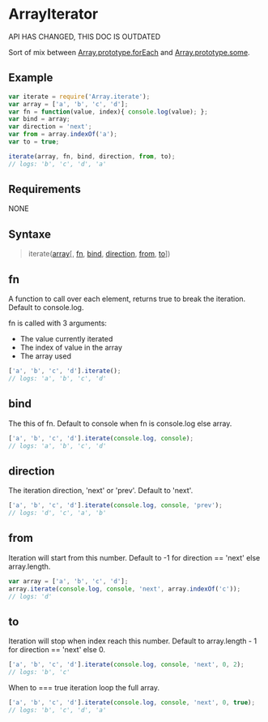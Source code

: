 ArrayIterator
=============

API HAS CHANGED, THIS DOC IS OUTDATED

Sort of mix between [Array.prototype.forEach](https://developer.mozilla.org/fr/docs/JavaScript/Reference/Global_Objects/Array/forEach) and [Array.prototype.some](https://developer.mozilla.org/en-US/docs/Web/JavaScript/Reference/Global_Objects/Array/some).

## Example

```javascript
var iterate = require('Array.iterate');
var array = ['a', 'b', 'c', 'd'];
var fn = function(value, index){ console.log(value); };
var bind = array;
var direction = 'next';
var from = array.indexOf('a');
var to = true;

iterate(array, fn, bind, direction, from, to);
// logs: 'b', 'c', 'd', 'a'
```

## Requirements

NONE

## Syntaxe

>iterate([array](#array)[, [fn](#fn), [bind](#bind), [direction](#direction), [from](#from), [to](#to)])

## fn

A function to call over each element, returns true to break the iteration. Default to console.log.  

fn is called with 3 arguments:

- The value currently iterated
- The index of value in the array
- The array used

```javascript
['a', 'b', 'c', 'd'].iterate();
// logs: 'a', 'b', 'c', 'd'
```

## bind

The this of fn. Default to console when fn is console.log else array.

```javascript
['a', 'b', 'c', 'd'].iterate(console.log, console);
// logs: 'a', 'b', 'c', 'd'
```

## direction

The iteration direction, 'next' or 'prev'. Default to 'next'.

```javascript
['a', 'b', 'c', 'd'].iterate(console.log, console, 'prev');
// logs: 'd', 'c', 'a', 'b'
```

## from

Iteration will start from this number. Default to -1 for direction == 'next' else array.length.

```javascript
var array = ['a', 'b', 'c', 'd'];
array.iterate(console.log, console, 'next', array.indexOf('c'));
// logs: 'd'
```

## to

Iteration will stop when index reach this number. Default to array.length - 1 for direction == 'next' else 0.

```javascript
['a', 'b', 'c', 'd'].iterate(console.log, console, 'next', 0, 2);
// logs: 'b', 'c'
```

When to === true iteration loop the full array.

```javascript
['a', 'b', 'c', 'd'].iterate(console.log, console, 'next', 0, true);
// logs: 'b', 'c', 'd', 'a'
```
